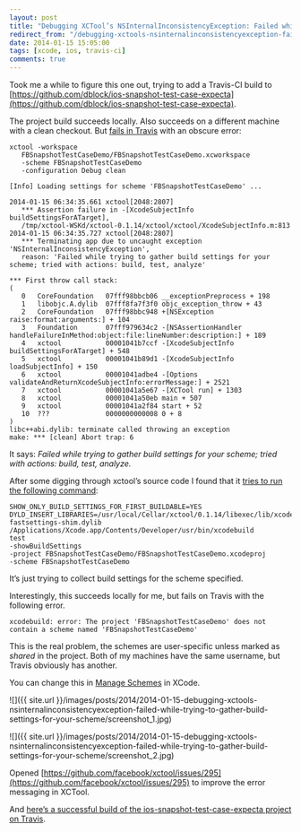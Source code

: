 ```yaml
---
layout: post
title: "Debugging XCTool’s NSInternalInconsistencyException: Failed while trying to gather build settings for your scheme"
redirect_from: "/debugging-xctools-nsinternalinconsistencyexception-failed-while-trying-to-gather-build-settings-for-your-scheme/"
date: 2014-01-15 15:05:00
tags: [xcode, ios, travis-ci]
comments: true
---
```

Took me a while to figure this one out, trying to add a Travis-CI build to [https://github.com/dblock/ios-snapshot-test-case-expecta](https://github.com/dblock/ios-snapshot-test-case-expecta).

The project build succeeds locally. Also succeeds on a different machine with a clean checkout. But [fails in Travis](https://travis-ci.org/dblock/ios-snapshot-test-case-expecta/builds/16998345) with an obscure error:

```
xctool -workspace
   FBSnapshotTestCaseDemo/FBSnapshotTestCaseDemo.xcworkspace
   -scheme FBSnapshotTestCaseDemo
   -configuration Debug clean

[Info] Loading settings for scheme 'FBSnapshotTestCaseDemo' ...

2014-01-15 06:34:35.661 xctool[2048:2807]
   *** Assertion failure in -[XcodeSubjectInfo buildSettingsForATarget],
   /tmp/xctool-WSKd/xctool-0.1.14/xctool/xctool/XcodeSubjectInfo.m:813
2014-01-15 06:34:35.727 xctool[2048:2807]
   *** Terminating app due to uncaught exception 'NSInternalInconsistencyException',
   reason: 'Failed while trying to gather build settings for your scheme; tried with actions: build, test, analyze'

*** First throw call stack:
(
   0   CoreFoundation   07fff98bbcb06 __exceptionPreprocess + 198
   1   libobjc.A.dylib  07fff8fa7f3f0 objc_exception_throw + 43
   2   CoreFoundation   07fff98bbc948 +[NSException raise:format:arguments:] + 104
   3   Foundation       07fff979634c2 -[NSAssertionHandler handleFailureInMethod:object:file:lineNumber:description:] + 189
   4   xctool           00001041b7ccf -[XcodeSubjectInfo buildSettingsForATarget] + 548
   5   xctool           00001041b89d1 -[XcodeSubjectInfo loadSubjectInfo] + 150
   6   xctool           00001041adbe4 -[Options validateAndReturnXcodeSubjectInfo:errorMessage:] + 2521
   7   xctool           00001041a5e67 -[XCTool run] + 1303
   8   xctool           00001041a50eb main + 507
   9   xctool           00001041a2f84 start + 52
   10  ???              0000000000008 0 + 8
)
libc++abi.dylib: terminate called throwing an exception
make: *** [clean] Abort trap: 6
```

It says: _Failed while trying to gather build settings for your scheme; tried with actions: build, test, analyze._

After some digging through xctool’s source code I found that it [tries to run the following command](https://github.com/facebook/xctool/blob/master/xctool/xctool/XcodeSubjectInfo.m#L764):

```
SHOW_ONLY_BUILD_SETTINGS_FOR_FIRST_BUILDABLE=YES
DYLD_INSERT_LIBRARIES=/usr/local/Cellar/xctool/0.1.14/libexec/lib/xcodebuild-fastsettings-shim.dylib
/Applications/Xcode.app/Contents/Developer/usr/bin/xcodebuild
test
-showBuildSettings
-project FBSnapshotTestCaseDemo/FBSnapshotTestCaseDemo.xcodeproj
-scheme FBSnapshotTestCaseDemo
```

It’s just trying to collect build settings for the scheme specified.

Interestingly, this succeeds locally for me, but fails on Travis with the following error.

```
xcodebuild: error: The project 'FBSnapshotTestCaseDemo' does not contain a scheme named 'FBSnapshotTestCaseDemo'
```

This is the real problem, the schemes are user-specific unless marked as _shared_ in the project. Both of my machines have the same username, but Travis obviously has another.

You can change this in [Manage Schemes](https://developer.apple.com/library/ios/recipes/xcode_help-scheme_editor/Articles/SchemeManage.html) in XCode.

![]({{ site.url }}/images/posts/2014/2014-01-15-debugging-xctools-nsinternalinconsistencyexception-failed-while-trying-to-gather-build-settings-for-your-scheme/screenshot_1.jpg)

![]({{ site.url }}/images/posts/2014/2014-01-15-debugging-xctools-nsinternalinconsistencyexception-failed-while-trying-to-gather-build-settings-for-your-scheme/screenshot_2.jpg)

Opened [https://github.com/facebook/xctool/issues/295](https://github.com/facebook/xctool/issues/295) to improve the error messaging in XCTool.

And [here’s a successful build of the ios-snapshot-test-case-expecta project on Travis](https://travis-ci.org/dblock/ios-snapshot-test-case-expecta).
